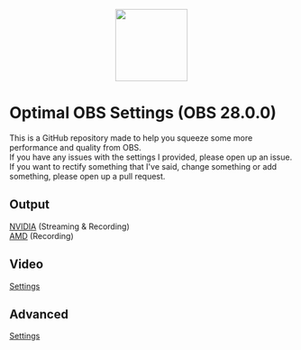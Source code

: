 <p align="center">
<img src="https://upload.wikimedia.org/wikipedia/commons/thumb/7/78/OBS.svg/800px-OBS.svg.png" width=128px>
</p>

# Optimal OBS Settings (OBS 28.0.0)
This is a GitHub repository made to help you squeeze some more performance and quality from OBS.<br/>
If you have any issues with the settings I provided, please open up an issue.<br/>
If you want to rectify something that I've said, change something or add something, please open up a pull request.
## Output
[NVIDIA](docs/nvidia.md) (Streaming & Recording)<br/>
[AMD](docs/amd.md) (Recording)
## Video
[Settings](docs/video.md)
## Advanced
[Settings](docs/advanced.md)
